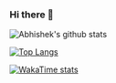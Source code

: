 ### Hi there 👋

![Abhishek's github stats](https://github-readme-stats.vercel.app/api?username=jazeabby&count_private=true&show_icons=true&theme=dark) 

[![Top Langs](https://github-readme-stats.vercel.app/api/top-langs/?username=jazeabby)](https://github.com/jazeabby/github-readme-stats)

[![WakaTime stats](https://github-readme-stats.vercel.app/api/wakatime?username=jazeabby)](https://github.com/jazeabby/github-readme-stats)
